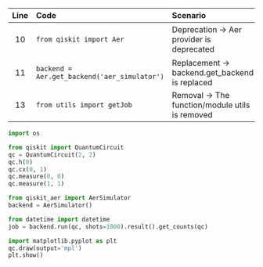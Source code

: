 | Line | Code | Scenario | Reference | Artifact | Refactoring |
| :--: | :--- | :------- | :-------: | :------- | :---------- |
| 10 | `from qiskit import Aer` | Deprecation -> Aer provider is deprecated | qrn_ddbb-3e1d4f1a4a11a35d1007a08ca8408e12 | Aer | `from qiskit_aer import AerSimulator` |
| 11 | `backend = Aer.get_backend('aer_simulator')` | Replacement ->  backend.get_backend is replaced | qrn_ddbb-9458456230d47b98934723ef9781498c | Aer.get_backend | `backend = AerSimulator()` |
| 13 | `from utils import getJob` | Removal -> The function/module utils is removed | IK | utils |  |

```python
import os

from qiskit import QuantumCircuit 
qc = QuantumCircuit(2, 2)
qc.h(0)
qc.cx(0, 1)
qc.measure(0, 0)
qc.measure(1, 1)

from qiskit_aer import AerSimulator
backend = AerSimulator()

from datetime import datetime
job = backend.run(qc, shots=1000).result().get_counts(qc)

import matplotlib.pyplot as plt
qc.draw(output='mpl')
plt.show()
```
